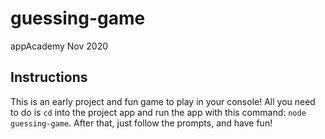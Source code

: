 # guessing-game
appAcademy Nov 2020

## Instructions
This is an early project and fun game to play in your console! All you need to do is `cd` into the project app and run the app with this command: `node guessing-game`. After that, just follow the prompts, and have fun!
